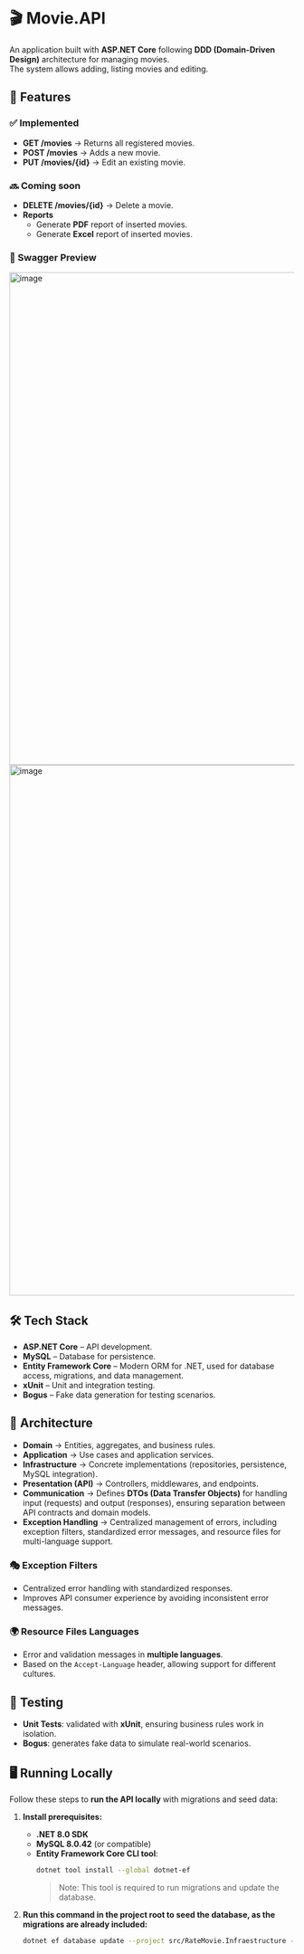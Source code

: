 # 🎬 Movie.API  
An application built with **ASP.NET Core** following **DDD (Domain-Driven Design)** architecture for managing movies.  
The system allows adding, listing movies and editing.

## 🚀 Features

### ✅ Implemented
- **GET /movies** → Returns all registered movies.  
- **POST /movies** → Adds a new movie.
- **PUT /movies/{id}** → Edit an existing movie. 

### 🔜 Coming soon
- **DELETE /movies/{id}** → Delete a movie.  
- **Reports**  
  - Generate **PDF** report of inserted movies.  
  - Generate **Excel** report of inserted movies.

### 📃 Swagger Preview
<img width="1308" height="871" alt="image" src="https://github.com/user-attachments/assets/3514658e-9e5b-4a88-8408-3e7d66bf5f4a" />
<img width="906" height="938" alt="image" src="https://github.com/user-attachments/assets/73996564-fb0f-4396-b986-ac0c557462e6" />


## 🛠️ Tech Stack
- **ASP.NET Core** – API development.
- **MySQL** – Database for persistence.
- **Entity Framework Core** – Modern ORM for .NET, used for database access, migrations, and data management.
- **xUnit** – Unit and integration testing.
- **Bogus** – Fake data generation for testing scenarios.

## 📂 Architecture
- **Domain** → Entities, aggregates, and business rules.  
- **Application** → Use cases and application services.  
- **Infrastructure** → Concrete implementations (repositories, persistence, MySQL integration).  
- **Presentation (API)** → Controllers, middlewares, and endpoints.
- **Communication** → Defines **DTOs (Data Transfer Objects)** for handling input (requests) and output (responses), ensuring separation between API contracts and domain models.  
- **Exception Handling** → Centralized management of errors, including exception filters, standardized error messages, and resource files for multi-language support.  

### 🎭 Exception Filters
- Centralized error handling with standardized responses.  
- Improves API consumer experience by avoiding inconsistent error messages.  

### 🌍 Resource Files Languages
- Error and validation messages in **multiple languages**.  
- Based on the `Accept-Language` header, allowing support for different cultures.  

## 🧪 Testing
- **Unit Tests**: validated with **xUnit**, ensuring business rules work in isolation.
- **Bogus**: generates fake data to simulate real-world scenarios.  

## 🖥️ Running Locally 

Follow these steps to **run the API locally** with migrations and seed data:  

1. **Install prerequisites:**  
   - **.NET 8.0 SDK**
   - **MySQL 8.0.42** (or compatible)  
   - **Entity Framework Core CLI tool**:  
     ```bash
     dotnet tool install --global dotnet-ef
     ```  
     > Note: This tool is required to run migrations and update the database. 

2. **Run this command in the project root to seed the database, as the migrations are already included:**  
   ```bash
   dotnet ef database update --project src/RateMovie.Infraestructure --startup-project src/RateMovie.Api
   ```

